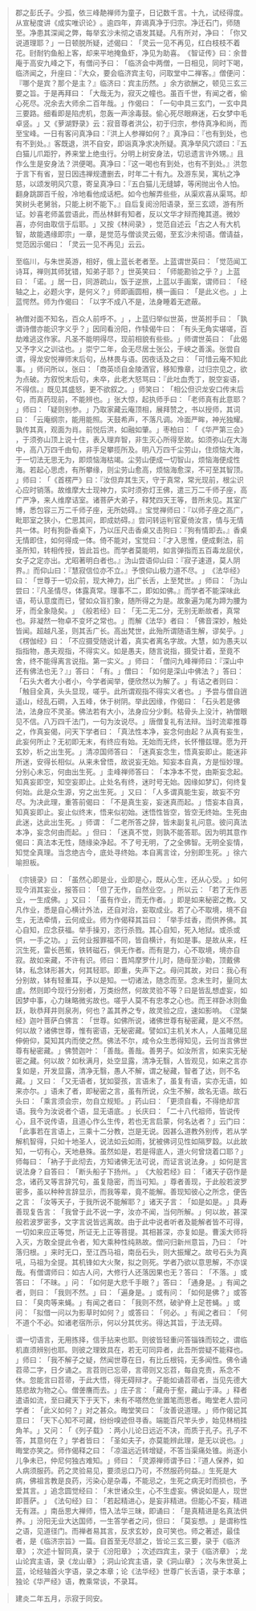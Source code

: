 > 郡之彭氏子。少孤，依三峰靘禅师为童子，日记数千言。十九，试经得度。从宣秘度讲《成实唯识论》​。逾四年，弃谒真净于归宗。净迁石门，师随至。净患其深闻之弊，每举玄沙未彻之语发其疑。凡有所对，净曰：​「你又说道理耶？​」一日顿脱所疑，述偈曰：​「灵云一见不再见，红白枝枝不着花。尀耐钓鱼船上客，却来平地掩鱼虾，净见为助喜。​《智证传》曰：余昔庵于高安九峰之下，有僧问予曰：​「临济会中两僧，一日相见，同时下喝，临济闻之，升座曰：『大众，要会临济宾主句，问取堂中二禅客。』僧便问：『哪个是宾？那个是主？』临济曰：宾主历然。​」余方欲酬之，顿见三玄三要之旨。于是再拜曰：​「大哉无为，寂灭之幢也。虽百千世，有闻之者，偷心死尽。况余去大师余二百年哉。​」作偈曰：​「一句中具三玄门，一玄中具三要路。细看即是陷虎机，忽轰一声涂毒鼓。偷心死尽眼麻迷，石女梦中毛卓竖。​」又《萝湖野录》云：寂音尊者洪公，初于归宗，参侍真净和尚，而至宝峰。一日有客问真净曰：『洪上人参禅如何？』真净曰：『也有到处，也有不到处。』客既退，洪不自安，即诣真净求决所疑。真净举风穴颂曰：『五白猫儿爪距狞，养来堂上绝虫行。分明上树安身法，切忌遗言许外甥。』且作么生是安身法？洪便喝。真净曰：『这一喝也有到处，也有不到处。』洪忽于言下有省，翌日因违禅规遭删去，时年二十有九。及游东吴，寓杭之净慈，以颂发明风穴意，寄呈真净曰：『五白猫儿无缝罅，等闲抛出令人怕。翻身跳踯百千般，冷地看他成话杷。如今也解弄些些，从渠欢喜从渠骂。却笑树头老舅翁，只能上树不能下。』自后复阅汾阳语录，至三玄颂，游有所证。妙喜老师盖尝语此，而丛林鲜有知者，反以文华才辩而掩其道。微妙喜，亦何由取信于后耶。​」又按《林间录》​，觉范自述云「古之人有大机智，故能遇缘即宗」一章，是觉范与僧谈灵云偈，至玄沙未彻语。僧请益，觉范因示偈曰：​「灵云一见不再见」云云。

> 至临川，与朱世英游，相好，俄上蓝长老者至。上蓝谓世英曰：​「觉范闻工诗耳，禅则其师犹错，知弟子耶？​」世英笑曰：​「师能勘验之乎？​」上蓝曰：​「诺。​」居一日，同游疏山，饭于逆旅，上蓝以手画案，谓师曰：​「经轴之上，必题火字，是何义？​」师即画圆相，横一画曰：​「是此义也。​」上蓝愕然。师为作偈曰：​「以字不成八不是，法身睡着无遮蔽。

> 衲僧对面不知名，百众人前呼不。​」​，上蓝归举似世英，世英拊手曰：​「孰谓诗僧亦能识字义乎？​」因同看汾阳，作犊偈牛曰：​「有头无角实堪嗟，百劫难逃这作家。凡圣不能明得尽，现前相貌有些些。​」师谓世英曰：​「此偈又予字义之训诂也。​」崇宁二年，会无尽居士张公，于峡之善溪。张尝自谓，得龙安悦禅师末后句，丛林畏与语。因夜话及之曰：​「可惜云庵不知此事。​」师问所以，张曰：​「商英顷自金陵酒官，移知豫章，过归宗见之，欲为点破。方叙悦末后句，未卒，此老大怒骂曰：『此吐血秃丁，脱空妄语，不得信。』既见其盛怒，更不欲叙之。​」师笑曰：​「相公但识龙安口传末后句，而真药现前，不能辨也。​」张大惊，起执师手曰：​「老师真有此意耶？​」师曰：​「疑则别参。​」乃取家藏云庵顶相，展拜赞之，书以授师，其词曰：​「云庵纲宗，能用能照。天鼓希声，不落凡调。冷面严眸，神光独耀。孰传其真，观面为肖。前悦后洪，如融如肇。​」枣柏曰：​「​《华严第三会》​，于须弥山顶上说十住，表入理弃智，非生灭心所得至故。如须弥山在大海中，高八万四千由旬，非手足攀揽所及。明八万四千尘劳山，住烦恼大海，于一切法无思无为，即烦恼海枯竭。尘劳山便成一切智山，烦恼海便成性海。若起心思虑，有所攀缘，则尘劳山愈高，烦恼海愈深，不可至其智顶。​」师曰：​「​《首楞严》曰：『汝但弃其生灭，守于真常，常光现前，根尘识心应时销落。故维摩大士现神力，实时须弥灯王佛，遣三万二千师子座，高广严净，来人维摩诘室。诸菩萨大弟子，释梵四天王等，昔所未见。其室广博，悉包容三万二千师子座，无所妨碍。』宝觉禅师曰：『以师子座之高广，毗耶室之狭小，伫思其间，即成妨碍。』尝问转运判官夏倚汝言，情与无情共一体。时有狗卧香桌下，乃以压尺击香桌又击狗曰：『狗有情即去。』香桌无情即住，如何得成一体。倚不能对，宝觉曰：『才入思惟，便成剩法，前圣所知，转相传授，皆此旨也。而学者莫能明，如言弹指而五百毒龙屈伏，女子之定亦出。尤昭著明白者也。』沩山尝语仰山曰：『寂子速道，莫人阴界。』而仰山曰：『慧寂信位亦不立。』予恨仰山极力道不尽。​」​《法华经》曰：​「世尊于一切众前，现大神力，出广长舌，上至梵世。​」师曰：​「沩山尝曰：『凡圣情尽，体露真常。理事不二，即如如佛。』而学者不能深味此语，苟认意度而已，譬如众盲扪象，随所得之为是。故象遍为尾为蹄为腰为牙，而全象隐矣。​」​《般若经》曰：​「无二无二分，无别无断故者，真常也。非凝然一物卓不变坏之常也。​」而解《法华》者曰：​「佛音深妙，触处皆闻。超越凡圣，则其舌广长。高出梵世，此殆所谓随语生解，谬矣乎。​」​《楞伽经》曰：​「不应摄受随说计着，真实者离名字故。大慧，如为愚夫以指指物，愚夫观指，不得实义。如是愚夫，随言说指，摄受计着，至竟不舍，终不能得离言说指。第一实义。​」师曰：​「僧问九峰禅师曰：『深山中还有佛法也无？』」答曰：​「有。​」僧曰：​「如何是深山中佛法？​」答曰：​「石头大者大小者小，今学者闻举，便欣然以为解了。​」有诘之者则曰：​「触目全真，头头显现，嗟乎。此所谓观指不得实义者也。​」予尝与僧自逍遥山，经乱石磵，入五峰，休于树阴。举此因缘，作偈曰：​「石头若是佛法，法身应不灵圣。佛法若有大小，法身应分少剩。枯骨头上没汁，衲僧眼见不信。八万四千法门，一句为汝说尽。​」唐僧复礼有法辩。当时流辈推尊之，作真妄偈，问天下学者曰：​「真法性本净，妄念何由起？从真有妄生，此妄何所止？无初即无末，有终应有始。无始而无终，长怀懵兹理。愿为开玄妙，析之出生死。​」清凉国师答曰：​「迷真妄念生，悟真妄即止。能迷非所迷，安得长相似。从来未曾悟，故说妄无始。知妄本自真，方是恒妙理。分别心未忘，何由出生死。​」圭峰禅师答曰：​「本净本不觉，由斯妄念起。知真妄即空，知空妄即止。止处名有终，迷时号无始。因缘如梦幻，何终复何始。此是众生源，穷之出生死。​」又曰：​「人多谓真能生妄，故妄不穷尽。为决此理，重答前偈曰：​「不是真生妄，妄迷真而起。​」悟妄本自真，知真妄即止。妄止似终末，悟来似初始。迷悟性皆空，皆空无终始。生死由此迷，达此出生死。​」师谓：​「二老所答之辞，皆未副复礼问意。彼问真法本净，妄念何由而起。​」但曰：​「迷真不觉，则孰不能答耶。因为明其意作偈曰：真法本无性，随缘染净起。不了号无明，了之全佛智。无明全妄情，知觉全真理。当念绝古今，底处寻终始。本自离言诠，分别即生死。​」徐六喻担板。

> 《宗镜录》曰：​「虽然心即是业，业即是心，既从心生，还从心受。​」如何现今消其妄业，报答曰：​「但了无作，自然业空。​」所以云：​「若了无作恶业，一生成佛。​」又曰：​「虽有作业，而无作者。​」即是如来秘密之教。又凡作业，悉是自心横计外法，还自对治，妄取成业。若了心不取境，境不自生，无法牵情，云何成业。师为作偈释其旨曰：​「举手炷香，而供养佛。其心自知，应念获福。举手操刃，恣行杀戮。其心自知，死入地狱。或杀或供，一手之功。​」云何业报罪福不同，皆自横计，有如是事。是故从来，枉沉生死，雷长芭蕉，铁转磁石，俱无作者。而有是力，心不取境，境亦自寂。故如来藏，不许有识。师曰：晋鸠摩罗什儿时，随母至沙勒，顶戴佛钵，私念钵形甚大，何其轻耶。即重，失声下之。母问其故，对曰：我心有分别故，钵有轻重耳，予以是知。一切诸法，随念而至。念未生时，量同太虗。然则即今现行分别者，万类纷然，何故灵验不等？曰是皆乱想虚妄，如因梦中事，心力昧略微劣故也。嗟乎人莫不有忠孝之心也。而王祥卧冰则鱼跃，耿恭拜井则泉冽，何也？盖其养之专，故灵验之应，速如影响。​《涅槃经》迦叶菩萨白佛言：​「世尊。如佛所说，诸佛世尊有秘密藏，是义不然。何以故？诸佛世尊，惟有密语，无秘密藏。譬如幻主机关木人，人虽睹见屈伸俯仰，莫知其内而使之然。佛法不尔，咸令众生悉得知见，云何当言佛世尊有秘密藏。​」佛赞迦叶：​「善哉。善哉。善男子。如汝所言，如来实无秘密之藏。何以故？如秋满月，处空显露，清净无翳，人皆观见，如来之言亦复如是，开发显露，清净无翳，愚人不解，谓之秘藏，智者了达，则不名藏。​」又曰：​「又无语者，犹如婴孩，言语未了，虽复有语，实亦无语，如来亦尔。​」语未了者，即秘密之言，虽有所说，众生不解，故名无语。故石头曰：​「乘言须会宗，勿自立规矩。​」药山曰：​「更须自看，不得绝却言语。我今为汝说者个语，显无语底。​」长庆曰：​「二十八代祖师，皆说传心，且不说传语，且道心作么生传，若也无言启蒙，何名达者？​」云门曰：​「此事若在言语上，三乘十二分教，岂是无说。因甚么道教外别传，若从学解机智得，只如十地圣人，说法如云如雨，犹被佛诃见性如隔罗縠。以此故知，一切有心，天地悬殊。虽然如是，若是得底人，道火何曾烧着口耶？​」师每曰：​「衲子于此彻去，方知诸佛无法可说，而证言说法身。​」如何是言说法身？自答曰：​「断头船子下扬州。​」​《大般若经》曰：​「诸天子窃作是念，诸药叉等言辞咒句，虽复隐密，而当可知。​」尊者善现，于此般若波罗密多，虽以种种言辞显示，而我等辈，竟不能解。善现知彼心之所念，便告之言：​「汝等天子，于我所说不能解耶？​」诸天子言：​「如是如是。​」具寿善现复告言：​「我曾于此不说一字，汝亦不闻，当何所解。​」何以故，甚深般若波罗密多，文字言说皆远离故。由于此中说者听者及能解者皆不可得，一切如来应正等觉，所证无上正等菩提。其相甚深，亦复如是。曹溪大师将入灭，方敢全提此令者，知大乘种性纯熟故。僧问归新州意旨，乃曰：​「叶落归根。​」来时无口，至江西马祖，南岳石头，则大振耀之。故号石头为真吼，马祖为全提。其机锋如大火聚，拟之则死。学者乃欲以意思解，不亦误哉。有僧谓师曰：如古人问，大修行人还落因果也无？答曰：​「不落。​」或答曰：​「不昧。​」问：​「如何是大悲千手眼？​」答曰：​「通身是。​」有闻之者，则曰：​「我则不然。​」曰：​「遍身是。​」或有问：​「如何是佛？​」或答曰：​「臭肉等来蝇。​」有闻之者曰：​「我则不然，破驴脊上足苍蝇。​」或问：​「拟借一问以为影草时如何？​」或答曰：​「何必。​」有闻之者曰：​「何不道个不必。如诸老宿所示，何以分其优劣。得达其旨，于法无碍。

> 谓一切语言，无用拣择，信手拈来也耶。则彼皆轻重问答锱铢而较之，谓临机直须辨别也耶。则彼之理致具在，若无可同异者，此吾所尝疑不能释也。​」师曰：​「我不解子之疑，然闻世尊在日，有比丘根钝，无多闻性。佛令诵苕帚二字，日夕诵之。言苕则已忘帚，言帚则又忘苕，每自克责，系念不休。忽能言曰苕帚，于此大悟，得无碍辩才。子能如诵苕帚者，当见先德大慈悲故为物之心。僧詟譍而去。​」庄子言：​「藏舟于壑，藏山于泽。​」释者遣语如流，至曰藏天下于天下，未有不嗒然危坐置笔而思者。晦堂老人尝问学者：​「此义如何？​」对之甚众。晦堂笑曰：​「汝善说道理。​」师作偈记其意曰：​「天下心知不可藏，纷纷嗅迹但寻香。端能百尺竿头步，始见林梢挂角羊。​」又问：​「​《列子载》​：两小儿论日远近不决，而质于孔子。孔子不答，其意何在？​」学者皆曰：​「圣如夫子，亦莫能辨此理，是无以说也。​」晦堂亦笑之。师作偈释之曰：​「凉温远近转增疑，不答当渠痛处锥。尚逐小儿争未已，仲尼何独古难知。​」师曰：​「灵源禅师谓予曰：『道人保养，如人病须服药。药之灵验易见，要须忌口乃可，不然服药何益。』生死是大病，佛祖言教是良药，污染心是杂毒，不能忌之，生死之病无时而损也，予爱其言。​」追念圆觉经曰：​「末世诸众生，心不生虚妄。佛说如是人，现世即菩萨。​」​《法句经》曰：​「若起精进心，是妄非精进。但能心不妄，精进无有涯。​」南岳思大禅师，悟入法华三昧，即诵曰：​「是真精进是名真法供养。​」汾阳无业大达国师，一生答学者之问，但曰：​「莫妄想。​」是谓称性之语，见道径门。而禅者易其言，反求玄妙，良可笑也。师之著述，最佳者，是《临济宗旨》一篇。自首至无尽颔之，皆论三玄三要，录于《临济章》​；次述十智同真，录于《汾阳章》​；次述四宾主，录于《临济章》​；龙山论宾主语，录《龙山章》​；洞山论宾主语，录《洞山章》​；次与朱世英上蓝，论经轴首火字语，录之本章；论《法华经》世尊广长舌语，录于本章；独论《华严经》语，教乘常谈，不录耳。

> 建炎二年五月，示寂于同安。



